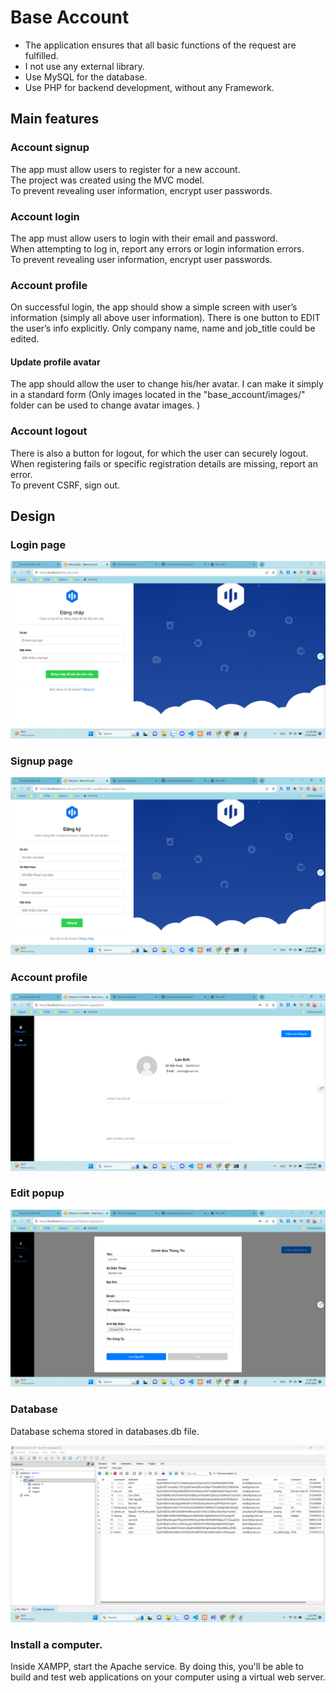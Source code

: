 # Base Account

- The application ensures that all basic functions of the request are fulfilled. 
- I not use any external library.
- Use MySQL for the database.
- Use PHP for backend development, without any Framework.

## Main features

### Account signup

The app must allow users to register for a new account. \
The project was created using the MVC model.\
To prevent revealing user information, encrypt user passwords.

### Account login
The app must allow users to login with their email and password. \
When attempting to log in, report any errors or login information errors.\
To prevent revealing user information, encrypt user passwords.
### Account profile
On successful login, the app should show a simple screen with user’s information (simply all above user information). There is one button to EDIT the user’s info explicitly. Only company name, name and job_title could be edited.

#### Update profile avatar

The app should allow the user to change his/her avatar.  I can make it simply in a standard form (Only images located in the "base_account/images/" folder can be used to change avatar images.
)

### Account logout
There is also a button for logout, for which the user can securely logout. \
When registering fails or specific registration details are missing, report an error.\
To prevent CSRF, sign out.

## Design

### Login page
![login](img-readme/image.png)

### Signup page 

![signup](img-readme/image-1.png)

### Account profile

![profile](img-readme/image-2.png)

### Edit popup

![popup](img-readme/image-3.png)



### Database
Database schema stored in databases.db file.

![database](img-readme/image-4.png)

### Install a computer.

Inside XAMPP, start the Apache service. By doing this, you'll be able to build and test web applications on your computer using a virtual web server.

